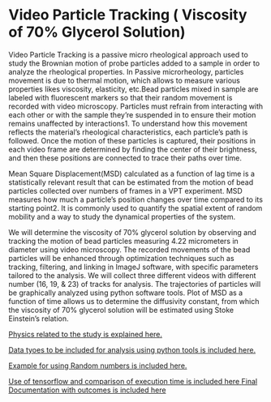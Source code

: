 # Video Particle Tracking ( Viscosity of 70% Glycerol Solution)
Video Particle Tracking is a passive micro rheological approach used to study the Brownian motion of probe particles added to a sample in order to analyze the rheological properties. In Passive microrheology, particles movement is due to thermal motion, which allows to measure various properties likes viscosity, elasticity, etc.Bead particles mixed in sample are labeled with fluorescent markers so that their random movement is recorded with video microscopy. Particles must refrain from interacting with each other or with the sample they’re suspended in to ensure their motion remains unaffected by interactions1. To understand how this movement reflects the material’s rheological characteristics, each particle’s path is followed. Once the motion of these particles is captured, their positions in each video frame are determined by finding the center of their brightness, and then these positions are connected to trace their paths over time.

Mean Square Displacement(MSD) calculated as a function of lag time is a statistically relevant result that can be estimated from the motion of bead particles collected over numbers of frames in a VPT experiment. MSD measures how much a particle’s position changes over time compared to its starting point2. It is commonly used to quantify the spatial extent of random mobility and a way to study the dynamical properties of the system.

We will determine the viscosity of 70% glycerol solution by observing and tracking the motion of bead particles measuring 4.22 micrometers in diameter using video microscopy. The recorded movements of the bead particles will be enhanced through optimization techniques such as tracking, filtering, and linking in ImageJ software, with specific parameters tailored to the analysis. We will collect three different videos with different number (16, 19, & 23) of tracks for analysis. The trajectories of particles will be graphically analyzed using python software tools. Plot of MSD as a function of time allows us to determine the diffusivity constant, from which the viscosity of 70% glycerol solution will be estimated using Stoke Einstein’s relation.

[Physics related to the study is explained here.](https://github.com/ubsuny/VPT-CP2P2024/blob/main/theory_physics.md#physics-used-for-the-project)

[Data tyoes to be included for analysis using python tools is included here.](https://github.com/ubsuny/VPT-CP2P2024/blob/main/documentation.md#data-types)

[Example for using Random numbers is included here.](random_numbers.md)

[Use of tensorflow and comparison of execution time is included here ](https://github.com/ubsuny/VPT-CP2P2024/blob/main/random_numbers.md#use-of-tensorflow)
[Final Documentation with outcomes is included here](https://github.com/ubsuny/VPT-CP2P2024/blob/main/theory_physics.md#sample-preparation)

